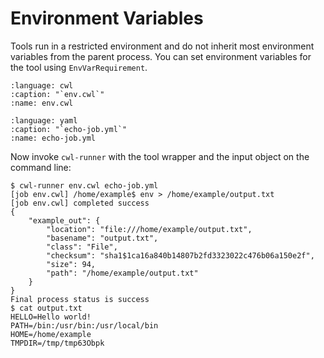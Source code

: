 # Environment Variables

Tools run in a restricted environment and do not inherit most environment
variables from the parent process.  You can set environment variables for
the tool using `EnvVarRequirement`.

```{literalinclude} /_includes/cwl/12-env/env.cwl
:language: cwl
:caption: "`env.cwl`"
:name: env.cwl
```

```{literalinclude} /_includes/cwl/12-env/echo-job.yml
:language: yaml
:caption: "`echo-job.yml`"
:name: echo-job.yml
```

Now invoke `cwl-runner` with the tool wrapper and the input object on the
command line:

```{code-block} console
$ cwl-runner env.cwl echo-job.yml
[job env.cwl] /home/example$ env > /home/example/output.txt
[job env.cwl] completed success
{
    "example_out": {
        "location": "file:///home/example/output.txt",
        "basename": "output.txt",
        "class": "File",
        "checksum": "sha1$1ca16a840b14807b2fd3323022c476b06a150e2f",
        "size": 94,
        "path": "/home/example/output.txt"
    }
}
Final process status is success
$ cat output.txt
HELLO=Hello world!
PATH=/bin:/usr/bin:/usr/local/bin
HOME=/home/example
TMPDIR=/tmp/tmp63Obpk
```
